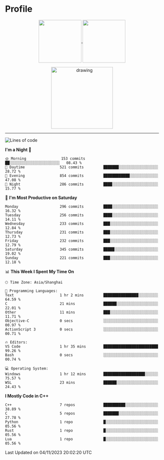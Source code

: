# Profile

<p align="center">
  <a href="https://github.com/SourVoice">
    <img
      align="center"
      height="140em"
      src="https://github-readme-stats.vercel.app/api?username=SourVoice&show_icons=true&include_all_commits=true&count_private=true&theme=tokyonight"
    />
  </a>
  <a href="https://github.com/SourVoice">
    <img
      align="center"
      height="140em"
      src="https://github-readme-stats.vercel.app/api/top-langs/?username=SourVoice&show_icons=true&include_all_commits=true&count_private=true&layout=compact&theme=tokyonight"
    />
  </a>
</p>

<p align="center">
   <a href="https://github.com/SourVoice">
    <img
      align="center"
      height="202em"
      alt="drawing"
      src="https://activity-graph.herokuapp.com/graph?username=SourVoice&theme=react-dark"
    />
  </a>
</p>

---
<!--START_SECTION:waka-->
![Lines of code](https://img.shields.io/badge/From%20Hello%20World%20I%27ve%20Written-1.6%20million%20lines%20of%20code-blue)

**I'm a Night 🦉** 

```text
🌞 Morning                153 commits         ██░░░░░░░░░░░░░░░░░░░░░░░   08.43 % 
🌆 Daytime                521 commits         ███████░░░░░░░░░░░░░░░░░░   28.72 % 
🌃 Evening                854 commits         ████████████░░░░░░░░░░░░░   47.08 % 
🌙 Night                  286 commits         ████░░░░░░░░░░░░░░░░░░░░░   15.77 % 
```
📅 **I'm Most Productive on Saturday** 

```text
Monday                   296 commits         ████░░░░░░░░░░░░░░░░░░░░░   16.32 % 
Tuesday                  256 commits         ████░░░░░░░░░░░░░░░░░░░░░   14.11 % 
Wednesday                233 commits         ███░░░░░░░░░░░░░░░░░░░░░░   12.84 % 
Thursday                 231 commits         ███░░░░░░░░░░░░░░░░░░░░░░   12.73 % 
Friday                   232 commits         ███░░░░░░░░░░░░░░░░░░░░░░   12.79 % 
Saturday                 345 commits         █████░░░░░░░░░░░░░░░░░░░░   19.02 % 
Sunday                   221 commits         ███░░░░░░░░░░░░░░░░░░░░░░   12.18 % 
```


📊 **This Week I Spent My Time On** 

```text
🕑︎ Time Zone: Asia/Shanghai

💬 Programming Languages: 
Text                     1 hr 2 mins         ████████████████░░░░░░░░░   64.59 % 
C                        21 mins             ██████░░░░░░░░░░░░░░░░░░░   22.01 % 
Other                    11 mins             ███░░░░░░░░░░░░░░░░░░░░░░   11.71 % 
Objective-C              0 secs              ░░░░░░░░░░░░░░░░░░░░░░░░░   00.97 % 
ActionScript 3           0 secs              ░░░░░░░░░░░░░░░░░░░░░░░░░   00.71 % 

🔥 Editors: 
VS Code                  1 hr 35 mins        █████████████████████████   99.26 % 
Bash                     0 secs              ░░░░░░░░░░░░░░░░░░░░░░░░░   00.74 % 

💻 Operating System: 
Windows                  1 hr 12 mins        ███████████████████░░░░░░   75.57 % 
WSL                      23 mins             ██████░░░░░░░░░░░░░░░░░░░   24.43 % 
```

**I Mostly Code in C++** 

```text
C++                      7 repos             ██████████░░░░░░░░░░░░░░░   38.89 % 
C                        5 repos             ███████░░░░░░░░░░░░░░░░░░   27.78 % 
Python                   1 repo              █░░░░░░░░░░░░░░░░░░░░░░░░   05.56 % 
Rust                     1 repo              █░░░░░░░░░░░░░░░░░░░░░░░░   05.56 % 
Lua                      1 repo              █░░░░░░░░░░░░░░░░░░░░░░░░   05.56 % 
```




 Last Updated on 04/11/2023 20:02:20 UTC
<!--END_SECTION:waka-->
